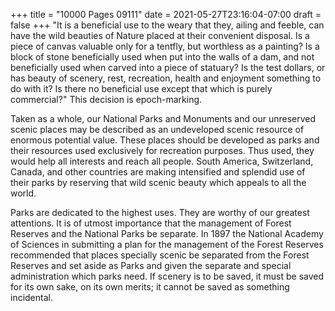 +++
title = "10000 Pages 09111"
date = 2021-05-27T23:16:04-07:00
draft = false
+++
"It is a beneficial use to the weary that they, ailing and feeble, can have the wild beauties of Nature placed at their convenient disposal. Is a piece of canvas valuable only for a tentfly, but worthless as a painting? Is a block of stone beneficially used when put into the walls of a dam, and not beneficially used when carved into a piece of statuary? Is the test dollars, or has beauty of scenery, rest, recreation, health and enjoyment something to do with it? Is there no beneficial use except that which is purely commercial?" This decision is epoch-marking.

Taken as a whole, our National Parks and Monuments and our unreserved scenic places may be described as an undeveloped scenic resource of enormous potential value. These places should be developed as parks and their resources used exclusively for recreation purposes. Thus used, they would help all interests and reach all people. South America, Switzerland, Canada, and other countries are making intensified and splendid use of their parks by reserving that wild scenic beauty which appeals to all the world.

Parks are dedicated to the highest uses. They are worthy of our greatest attentions. It is of utmost importance that the management of Forest Reserves and the National Parks be separate. In 1897 the National Academy of Sciences in submitting a plan for the management of the Forest Reserves recommended that places specially scenic be separated from the Forest Reserves and set aside as Parks and given the separate and special administration which parks need. If scenery is to be saved, it must be saved for its own sake, on its own merits; it cannot be saved as something incidental.

